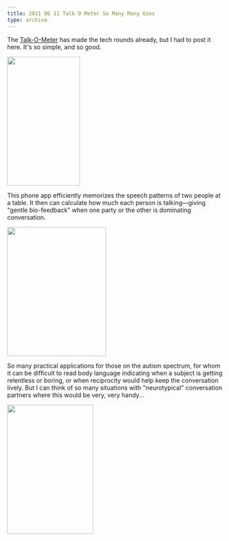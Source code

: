 ```yaml
---
title: 2011 06 11 Talk O Meter So Many Many Uses
type: archive
---
```


<p>The <a href="http://www.talk-o-meter.de/e/">Talk-O-Meter</a> has made the tech rounds already, but I had to post it here. It's so simple, and so good.</p>
<p><a href="http://ablersite.files.wordpress.com/2011/06/wortwaage-auf-tisch-h300.jpg"><img class="alignnone size-full wp-image-3677" title="wortwaage-auf-tisch-h300" src="{{ site.baseurl }}/uploads/wortwaage-auf-tisch-h300.jpg" alt="" width="169" height="300" /></a></p>
<p>This phone app efficiently memorizes the speech patterns of two people at a table. It then can calculate how much each person is talking—giving "gentle bio-feedback" when one party or the other is dominating conversation.</p>
<p><a href="http://ablersite.files.wordpress.com/2011/06/wortwaage-auf-tisch2-h300.jpg"><img class="alignnone size-full wp-image-3678" title="wortwaage-auf-tisch2-h300" src="{{ site.baseurl }}/uploads/wortwaage-auf-tisch2-h300.jpg" alt="" width="230" height="300" /></a></p>
<p>So many practical applications for those on the autism spectrum, for whom it can be difficult to read body language indicating when a subject is getting relentless or boring, or when reciprocity would help keep the conversation lively. But I can think of so many situations with "neurotypical" conversation partners where this would be very, very handy...</p>
<p><a href="http://ablersite.files.wordpress.com/2011/06/wortwaage-h300.png"><img class="alignnone size-full wp-image-3680" title="wortwaage-h300" src="{{ site.baseurl }}/uploads/wortwaage-h300.png" alt="" width="200" height="300" /></a></p>
